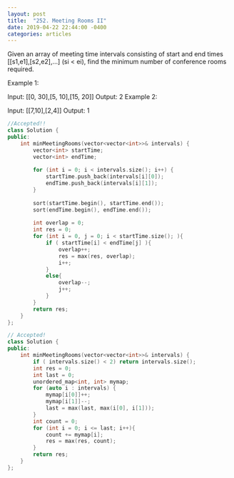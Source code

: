 ```yaml
---
layout: post
title:  "252. Meeting Rooms II"
date: 2019-04-22 22:44:00 -0400
categories: articles
---
```


Given an array of meeting time intervals consisting of start and end times [[s1,e1],[s2,e2],...] (si < ei), find the minimum number of conference rooms required.

Example 1:

Input: [[0, 30],[5, 10],[15, 20]]
Output: 2
Example 2:

Input: [[7,10],[2,4]]
Output: 1
```c++
//Accepted!!
class Solution {
public:
    int minMeetingRooms(vector<vector<int>>& intervals) {
        vector<int> startTime;
        vector<int> endTime;
        
        for (int i = 0; i < intervals.size(); i++) {
            startTime.push_back(intervals[i][0]);
            endTime.push_back(intervals[i][1]);
        }
        
        sort(startTime.begin(), startTime.end());
        sort(endTime.begin(), endTime.end());
        
        int overlap = 0;
        int res = 0;
        for (int i = 0, j = 0; i < startTime.size(); ){
            if ( startTime[i] < endTime[j] ){
                overlap++;
                res = max(res, overlap);
                i++;
            }
            else{
                overlap--;
                j++;
            }
        }
        return res;
    }
};
```
```c++
// Accepted!
class Solution {
public:
    int minMeetingRooms(vector<vector<int>>& intervals) {
        if ( intervals.size() < 2) return intervals.size();
        int res = 0;
        int last = 0;
        unordered_map<int, int> mymap;
        for (auto i : intervals) {
            mymap[i[0]]++;
            mymap[i[1]]--;
            last = max(last, max(i[0], i[1]));
        }
        int count = 0;
        for (int i = 0; i <= last; i++){
            count += mymap[i];
            res = max(res, count);
        }
        return res;
    }
};
```